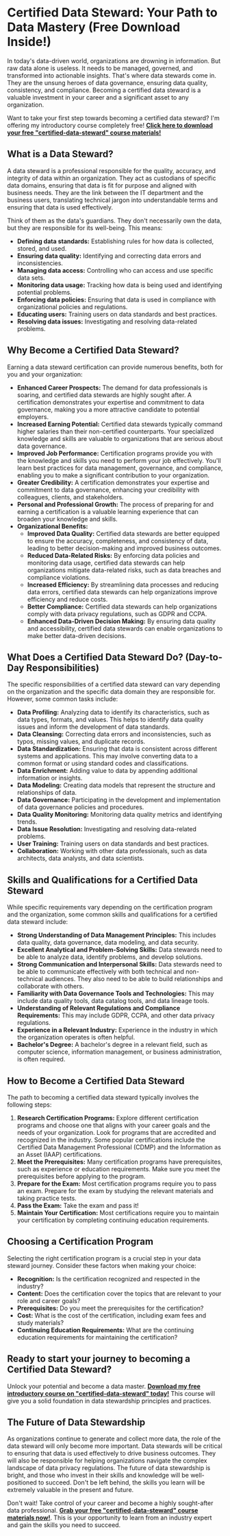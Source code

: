# Certified Data Steward: Your Path to Data Mastery (Free Download Inside!)

In today's data-driven world, organizations are drowning in information. But raw data alone is useless. It needs to be managed, governed, and transformed into actionable insights. That's where data stewards come in. They are the unsung heroes of data governance, ensuring data quality, consistency, and compliance. Becoming a certified data steward is a valuable investment in your career and a significant asset to any organization.

Want to take your first step towards becoming a certified data steward? I'm offering my introductory course completely free! **[Click here to download your free "certified-data-steward" course materials!](https://udemywork.com/certified-data-steward)**

## What is a Data Steward?

A data steward is a professional responsible for the quality, accuracy, and integrity of data within an organization. They act as custodians of specific data domains, ensuring that data is fit for purpose and aligned with business needs. They are the link between the IT department and the business users, translating technical jargon into understandable terms and ensuring that data is used effectively.

Think of them as the data's guardians. They don't necessarily own the data, but they are responsible for its well-being. This means:

*   **Defining data standards:** Establishing rules for how data is collected, stored, and used.
*   **Ensuring data quality:** Identifying and correcting data errors and inconsistencies.
*   **Managing data access:** Controlling who can access and use specific data sets.
*   **Monitoring data usage:** Tracking how data is being used and identifying potential problems.
*   **Enforcing data policies:** Ensuring that data is used in compliance with organizational policies and regulations.
*   **Educating users:** Training users on data standards and best practices.
*   **Resolving data issues:** Investigating and resolving data-related problems.

## Why Become a Certified Data Steward?

Earning a data steward certification can provide numerous benefits, both for you and your organization:

*   **Enhanced Career Prospects:** The demand for data professionals is soaring, and certified data stewards are highly sought after. A certification demonstrates your expertise and commitment to data governance, making you a more attractive candidate to potential employers.
*   **Increased Earning Potential:** Certified data stewards typically command higher salaries than their non-certified counterparts. Your specialized knowledge and skills are valuable to organizations that are serious about data governance.
*   **Improved Job Performance:** Certification programs provide you with the knowledge and skills you need to perform your job effectively. You'll learn best practices for data management, governance, and compliance, enabling you to make a significant contribution to your organization.
*   **Greater Credibility:** A certification demonstrates your expertise and commitment to data governance, enhancing your credibility with colleagues, clients, and stakeholders.
*   **Personal and Professional Growth:** The process of preparing for and earning a certification is a valuable learning experience that can broaden your knowledge and skills.
*   **Organizational Benefits:**
    *   **Improved Data Quality:** Certified data stewards are better equipped to ensure the accuracy, completeness, and consistency of data, leading to better decision-making and improved business outcomes.
    *   **Reduced Data-Related Risks:** By enforcing data policies and monitoring data usage, certified data stewards can help organizations mitigate data-related risks, such as data breaches and compliance violations.
    *   **Increased Efficiency:** By streamlining data processes and reducing data errors, certified data stewards can help organizations improve efficiency and reduce costs.
    *   **Better Compliance:** Certified data stewards can help organizations comply with data privacy regulations, such as GDPR and CCPA.
    *   **Enhanced Data-Driven Decision Making:** By ensuring data quality and accessibility, certified data stewards can enable organizations to make better data-driven decisions.

## What Does a Certified Data Steward Do? (Day-to-Day Responsibilities)

The specific responsibilities of a certified data steward can vary depending on the organization and the specific data domain they are responsible for. However, some common tasks include:

*   **Data Profiling:** Analyzing data to identify its characteristics, such as data types, formats, and values. This helps to identify data quality issues and inform the development of data standards.
*   **Data Cleansing:** Correcting data errors and inconsistencies, such as typos, missing values, and duplicate records.
*   **Data Standardization:** Ensuring that data is consistent across different systems and applications. This may involve converting data to a common format or using standard codes and classifications.
*   **Data Enrichment:** Adding value to data by appending additional information or insights.
*   **Data Modeling:** Creating data models that represent the structure and relationships of data.
*   **Data Governance:** Participating in the development and implementation of data governance policies and procedures.
*   **Data Quality Monitoring:** Monitoring data quality metrics and identifying trends.
*   **Data Issue Resolution:** Investigating and resolving data-related problems.
*   **User Training:** Training users on data standards and best practices.
*   **Collaboration:** Working with other data professionals, such as data architects, data analysts, and data scientists.

## Skills and Qualifications for a Certified Data Steward

While specific requirements vary depending on the certification program and the organization, some common skills and qualifications for a certified data steward include:

*   **Strong Understanding of Data Management Principles:** This includes data quality, data governance, data modeling, and data security.
*   **Excellent Analytical and Problem-Solving Skills:** Data stewards need to be able to analyze data, identify problems, and develop solutions.
*   **Strong Communication and Interpersonal Skills:** Data stewards need to be able to communicate effectively with both technical and non-technical audiences. They also need to be able to build relationships and collaborate with others.
*   **Familiarity with Data Governance Tools and Technologies:** This may include data quality tools, data catalog tools, and data lineage tools.
*   **Understanding of Relevant Regulations and Compliance Requirements:** This may include GDPR, CCPA, and other data privacy regulations.
*   **Experience in a Relevant Industry:** Experience in the industry in which the organization operates is often helpful.
*   **Bachelor's Degree:** A bachelor's degree in a relevant field, such as computer science, information management, or business administration, is often required.

## How to Become a Certified Data Steward

The path to becoming a certified data steward typically involves the following steps:

1.  **Research Certification Programs:** Explore different certification programs and choose one that aligns with your career goals and the needs of your organization. Look for programs that are accredited and recognized in the industry. Some popular certifications include the Certified Data Management Professional (CDMP) and the Information as an Asset (IAAP) certifications.
2.  **Meet the Prerequisites:** Many certification programs have prerequisites, such as experience or education requirements. Make sure you meet the prerequisites before applying to the program.
3.  **Prepare for the Exam:** Most certification programs require you to pass an exam. Prepare for the exam by studying the relevant materials and taking practice tests.
4.  **Pass the Exam:** Take the exam and pass it!
5.  **Maintain Your Certification:** Most certifications require you to maintain your certification by completing continuing education requirements.

## Choosing a Certification Program

Selecting the right certification program is a crucial step in your data steward journey. Consider these factors when making your choice:

*   **Recognition:** Is the certification recognized and respected in the industry?
*   **Content:** Does the certification cover the topics that are relevant to your role and career goals?
*   **Prerequisites:** Do you meet the prerequisites for the certification?
*   **Cost:** What is the cost of the certification, including exam fees and study materials?
*   **Continuing Education Requirements:** What are the continuing education requirements for maintaining the certification?

## Ready to start your journey to becoming a Certified Data Steward?

Unlock your potential and become a data master. **[Download my free introductory course on "certified-data-steward" today!](https://udemywork.com/certified-data-steward)** This course will give you a solid foundation in data stewardship principles and practices.

## The Future of Data Stewardship

As organizations continue to generate and collect more data, the role of the data steward will only become more important. Data stewards will be critical to ensuring that data is used effectively to drive business outcomes. They will also be responsible for helping organizations navigate the complex landscape of data privacy regulations. The future of data stewardship is bright, and those who invest in their skills and knowledge will be well-positioned to succeed. Don't be left behind, the skills you learn will be extremely valuable in the present and future.

Don't wait! Take control of your career and become a highly sought-after data professional. **[Grab your free "certified-data-steward" course materials now!](https://udemywork.com/certified-data-steward)**. This is your opportunity to learn from an industry expert and gain the skills you need to succeed.

